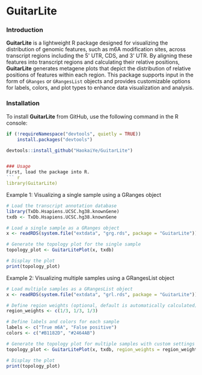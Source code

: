 # GuitarLite

### Introduction
**GuitarLite** is a lightweight R package designed for visualizing the distribution of genomic features, such as m6A modification sites, across transcript regions including the 5' UTR, CDS, and 3' UTR. By aligning these features into transcript regions and calculating their relative positions, **GuitarLite** generates metagene plots that depict the distribution of relative positions of features within each region. This package supports input in the form of `GRanges` or `GRangesList` objects and provides customizable options for labels, colors, and plot types to enhance data visualization and analysis.

### Installation
To install **GuitarLite** from GitHub, use the following command in the R console:

```r
if (!requireNamespace("devtools", quietly = TRUE))
    install.packages("devtools")

devtools::install_github("HaokaiYe/GuitarLite")


### Usage
First, load the package into R.
``` r
library(GuitarLite)
```

Example 1: Visualizing a single sample using a GRanges object
``` r
# Load the transcript annotation database
library(TxDb.Hsapiens.UCSC.hg38.knownGene)
txdb <- TxDb.Hsapiens.UCSC.hg38.knownGene

# Load a single sample as a GRanges object
x <- readRDS(system.file("extdata", "grg.rds", package = "GuitarLite"))

# Generate the topology plot for the single sample
topology_plot <- GuitarLitePlot(x, txdb)

# Display the plot
print(topology_plot)
```


Example 2: Visualizing multiple samples using a GRangesList object
``` r
# Load multiple samples as a GRangesList object
x <- readRDS(system.file("extdata", "grl.rds", package = "GuitarLite"))

# Define region weights (optional, default is automatically calculated)
region_weights <- c(1/3, 1/3, 1/3)

# Define labels and colors for each sample
labels <- c("True m6A", "False positive")
colors <- c("#B1182D", "#2464AB")

# Generate the topology plot for multiple samples with custom settings
topology_plot <- GuitarLitePlot(x, txdb, region_weights = region_weights, labels = labels, colors = colors)

# Display the plot
print(topology_plot)
```
